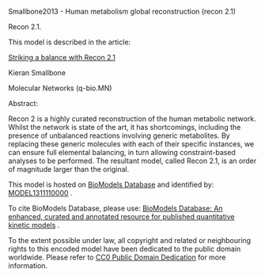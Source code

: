 

Smallbone2013 - Human metabolism global reconstruction (recon 2.1)

Recon 2.1.

This model is described in the article:

[Striking a balance with Recon 2.1](http://arxiv.org/abs/1311.5696)

Kieran Smallbone

Molecular Networks (q-bio.MN)

Abstract:

Recon 2 is a highly curated reconstruction of the human metabolic network.
Whilst the network is state of the art, it has shortcomings, including the
presence of unbalanced reactions involving generic metabolites. By replacing
these generic molecules with each of their specific instances, we can ensure
full elemental balancing, in turn allowing constraint-based analyses to be
performed. The resultant model, called Recon 2.1, is an order of magnitude
larger than the original.

This model is hosted on [BioModels Database](http://www.ebi.ac.uk/biomodels/)
and identified by:
[MODEL1311110000](http://identifiers.org/biomodels.db/MODEL1311110000) .

To cite BioModels Database, please use: [BioModels Database: An enhanced,
curated and annotated resource for published quantitative kinetic
models](http://identifiers.org/pubmed/20587024) .

To the extent possible under law, all copyright and related or neighbouring
rights to this encoded model have been dedicated to the public domain
worldwide. Please refer to [CC0 Public Domain
Dedication](http://creativecommons.org/publicdomain/zero/1.0/) for more
information.

